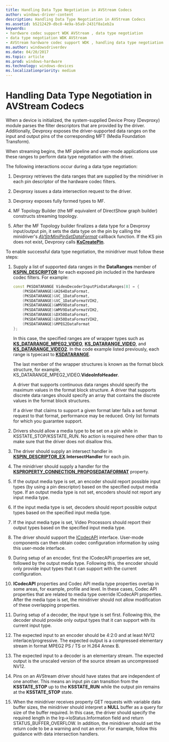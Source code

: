 ```yaml
---
title: Handling Data Type Negotiation in AVStream Codecs
author: windows-driver-content
description: Handling Data Type Negotiation in AVStream Codecs
ms.assetid: b5212429-dbc8-4e9a-b5a9-2431f8a1eb2a
keywords:
- hardware codec support WDK AVStream , data type negotiation
- data type negotiation WDK AVStream
- AVStream hardware codec support WDK , handling data type negotiation
ms.author: windowsdriverdev
ms.date: 04/20/2017
ms.topic: article
ms.prod: windows-hardware
ms.technology: windows-devices
ms.localizationpriority: medium
---
```


# Handling Data Type Negotiation in AVStream Codecs


When a device is initialized, the system-supplied Device Proxy (Devproxy) module parses the filter descriptors that are provided by the driver. Additionally, Devproxy exposes the driver-supported data ranges on the input and output pins of the corresponding MFT (Media Foundation Transform).

When streaming begins, the MF pipeline and user-mode applications use these ranges to perform data type negotiation with the driver.

The following interactions occur during a data type negotiation:

1.  Devproxy retrieves the data ranges that are supplied by the minidriver in each pin descriptor of the hardware codec filters.

2.  Devproxy issues a data intersection request to the driver.

3.  Devproxy exposes fully formed types to MF.

4.  MF Topology Builder (the MF equivalent of DirectShow graph builder) constructs streaming topology.

5.  After the MF Topology builder finalizes a data type for a Devproxy input/output pin, it sets the data type on the pin by calling the minidriver's [*AVStrMiniPinSetDataFormat*](https://msdn.microsoft.com/library/windows/hardware/ff556355) callback function. If the KS pin does not exist, Devproxy calls [**KsCreatePin**](https://msdn.microsoft.com/library/windows/hardware/ff561652).

To enable successful data type negotiation, the minidriver must follow these steps:

1.  Supply a list of supported data ranges in the **DataRanges** member of [**KSPIN\_DESCRIPTOR**](https://msdn.microsoft.com/library/windows/hardware/ff563533) for each exposed pin included in the hardware codec filters. For example:

    ```cpp
    const PKSDATARANGE VideoDecoderInputPinDataRanges[8] = {
        (PKSDATARANGE)&H264DataFormat,
        (PKSDATARANGE)&VC_1DataFormat,
        (PKSDATARANGE)&VC_1DataFormatVIH2,
        (PKSDATARANGE)&WMV9DataFormat,
        (PKSDATARANGE)&WMV9DataFormatVIH2,
        (PKSDATARANGE)&DX50DataFormat,
        (PKSDATARANGE)&DX50DataFormatVIH2,
        (PKSDATARANGE)&MPEG2DataFormat
    };
    ```

    In this case, the specified ranges are of wrapper types such as [**KS\_DATARANGE\_MPEG2\_VIDEO**](https://msdn.microsoft.com/library/windows/hardware/ff567362), [**KS\_DATARANGE\_VIDEO**](https://msdn.microsoft.com/library/windows/hardware/ff567628), and [**KS\_DATARANGE\_VIDEO2**](https://msdn.microsoft.com/library/windows/hardware/ff567629). In the code example listed previously, each range is typecast to [**KSDATARANGE**](https://msdn.microsoft.com/library/windows/hardware/ff561658).

    The last member of the wrapper structures is known as the format block structure, for example, KS\_DATARANGE\_MPEG2\_VIDEO.**VideoInfoHeader**.

    A driver that supports continuous data ranges should specify the maximum values in the format block structure. A driver that supports discrete data ranges should specify an array that contains the discrete values in the format block structures.

    If a driver that claims to support a given format later fails a set format request to that format, performance may be reduced. Only list formats for which you guarantee support.

2.  Drivers should allow a media type to be set on a pin while in KSSTATE\_STOP/KSSTATE\_RUN. No action is required here other than to make sure that the driver does not disallow this.

3.  The driver should supply an intersect handler in [**KSPIN\_DESCRIPTOR\_EX**](https://msdn.microsoft.com/library/windows/hardware/ff563534).**IntersectHandler** for each pin.

4.  The minidriver should supply a handler for the [**KSPROPERTY\_CONNECTION\_PROPOSEDATAFORMAT**](https://msdn.microsoft.com/library/windows/hardware/ff565107) property.

5.  If the output media type is set, an encoder should report possible input types (by using a pin descriptor) based on the specified output media type. If an output media type is not set, encoders should not report any input media type.

6.  If the input media type is set, decoders should report possible output types based on the specified input media type.

7.  If the input media type is set, Video Processors should report their output types based on the specified input media type.

8.  The driver should support the [ICodecAPI](http://go.microsoft.com/fwlink/p/?linkid=146348) interface. User-mode components can then obtain codec configuration information by using this user-mode interface.

9.  During setup of an encoder, first the ICodecAPI properties are set, followed by the output media type. Following this, the encoder should only provide input types that it can support with the current configuration.

10. **ICodecAPI** properties and Codec API media type properties overlap in some areas, for example, profile and level. In these cases, Codec API properties that are related to media type override ICodecAPI properties. After the media type is set, the minidriver should not allow modification of these overlapping properties.

11. During setup of a decoder, the input type is set first. Following this, the decoder should provide only output types that it can support with its current input type.

12. The expected input to an encoder should be 4:2:0 and at least NV12 interlace/progressive. The expected output is a compressed elementary stream in format MPEG2 PS / TS or H.264 Annex B.

13. The expected input to a decoder is an elementary stream. The expected output is the unscaled version of the source stream as uncompressed NV12.

14. Pins on an AVStream driver should have states that are independent of one another. This means an input pin can transition from the **KSSTATE\_STOP** up to the **KSSTATE\_RUN** while the output pin remains at the **KSSTATE\_STOP** state.

15. When the minidriver receives property GET requests with variable data buffer sizes, the minidriver should interpret a **NULL** buffer as a query for size of the buffer required. In this case, the driver should specify the required length in the Irp-&gt;IoStatus.Information field and return STATUS\_BUFFER\_OVERFLOW. In addition, the minidriver should set the return code to be a warning and not an error. For example, follow this guidance with data intersection handlers.

 

 




